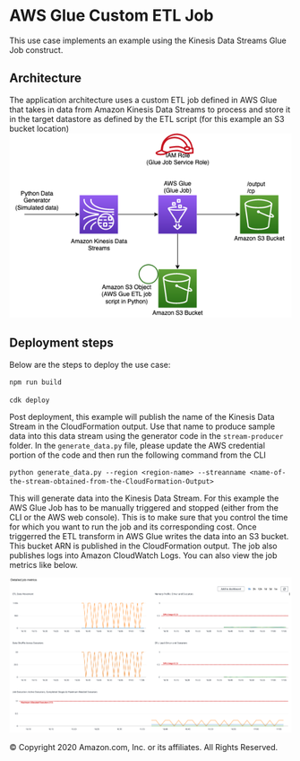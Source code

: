 # AWS Glue Custom ETL Job

This use case implements an example using the Kinesis Data Streams Glue Job construct.

## Architecture

The application architecture uses a custom ETL job defined in AWS Glue that takes in data from Amazon Kinesis Data Streams to
process and store it in the target datastore as defined by the ETL script (for this example an S3 bucket location)
![Architecture Diagram](architecture.png)

## Deployment steps

Below are the steps to deploy the use case:

```
npm run build

cdk deploy

```

Post deployment, this example will publish the name of the Kinesis Data Stream in the CloudFormation output. Use that name
to produce sample data into this data stream using the generator code in the `stream-producer` folder. In the `generate_data.py` file, please update the AWS credential portion of the code and then run the following command from the CLI

```
python generate_data.py --region <region-name> --streanname <name-of-the-stream-obtained-from-the-CloudFormation-Output>
```

This will generate data into the Kinesis Data Stream. For this example the AWS Glue Job has to be manually triggered and stopped (either from the CLI or
the AWS web console). This is to make sure that you control the time for which you want to run the job and its corresponding cost. Once triggerred
the ETL transform in AWS Glue writes the data into an S3 bucket. This bucket ARN is published in the CloudFormation output. The job also publishes logs into Amazon CloudWatch Logs. You can also view the job metrics like below.

![Glue CloudWatch Metrics](metrics.png)

&copy; Copyright 2020 Amazon.com, Inc. or its affiliates. All Rights Reserved.
